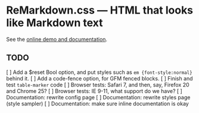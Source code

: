 
# ReMarkdown.css — HTML that looks like Markdown text

See the [online demo and documentation](http://fvsch.com/code/remarkdown/).

## TODO

[ ] Add a $reset Bool option, and put styles such as `em {font-style:normal}` behind it.
[ ] Add a code-fence option, for GFM fenced blocks.
[ ] Finish and test `table-marker` code
[ ] Browser tests: Safari 7, and then, say, Firefox 20 and Chrome 25?
[ ] Browser tests: IE 9-11, what support do we have?
[ ] Documentation: rewrite config page
[ ] Documentation: rewrite styles page (style sampler)
[ ] Documentation: make sure inline documentation is okay
